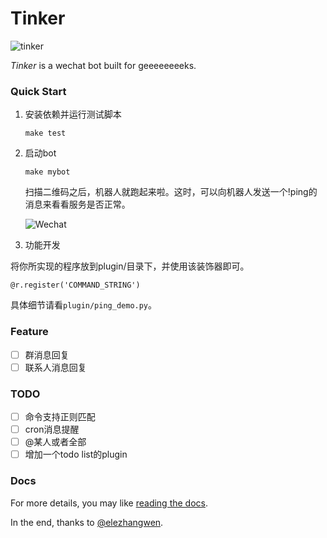 # Tinker
![tinker](https://travis-ci.org/chuanwu/Tinker.svg?branch=master)

*Tinker* is a wechat bot built for geeeeeeeeks. 

### Quick Start

1. 安装依赖并运行测试脚本

   ```
   make test
   ```

2. 启动bot

   ```
   make mybot
   ```
   扫描二维码之后，机器人就跑起来啦。这时，可以向机器人发送一个!ping的消息来看看服务是否正常。

   ![Wechat](https://ooo.0o0.ooo/2017/03/29/58db399dd2ca6.jpeg)

3. 功能开发

 将你所实现的程序放到plugin/目录下，并使用该装饰器即可。

 ```
 @r.register('COMMAND_STRING')
 ```

 具体细节请看`plugin/ping_demo.py`。

### Feature

- [ ] 群消息回复
- [ ] 联系人消息回复

### TODO

- [ ] 命令支持正则匹配
- [ ] cron消息提醒
- [ ] @某人或者全部
- [ ] 增加一个todo list的plugin

### Docs

For more details, you may like [reading the docs](http://tinker.readthedocs.io/).



In the end, thanks to [@elezhangwen](https://github.com/elezhangwen).